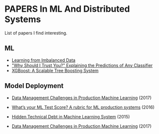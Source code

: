 # PAPERS In ML And Distributed Systems

List of papers I find interesting.


## ML

* [Learning from Imbalanced Data](http://www.ele.uri.edu/faculty/he/PDFfiles/ImbalancedLearning.pdf)
* ["Why Should I Trust You?" Explaining the Predictions of Any Classifier](https://arxiv.org/pdf/1602.04938.pdf)
* [XGBoost: A Scalable Tree Boosting System](https://arxiv.org/pdf/1603.02754.pdf)


## Model Deployment

* [Data Management Challenges in Production Machine Learning](https://static.googleusercontent.com/media/research.google.com/en//pubs/archive/45a9dcf23dbdfa24dbced358f825636c58518afa.pdf) (2017) 

* [What’s your ML Test Score? A rubric for ML production systems](https://storage.googleapis.com/pub-tools-public-publication-data/pdf/45742.pdf) (2016)

* [Hidden Technical Debt in Machine Learning System](https://papers.nips.cc/paper/5656-hidden-technical-debt-in-machine-learning-systems.pdf) (2015)

* [Data Management Challenges in Production Machine Learning](https://thodrek.github.io/CS839_spring18/papers/p1723-polyzotis.pdf) (2017)
